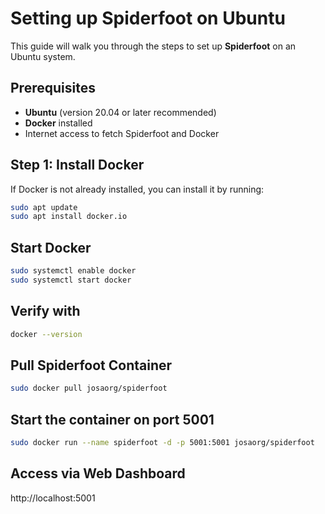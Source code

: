 # Setting up Spiderfoot on Ubuntu

This guide will walk you through the steps to set up **Spiderfoot** on an Ubuntu system.

## Prerequisites

- **Ubuntu** (version 20.04 or later recommended)
- **Docker** installed
- Internet access to fetch Spiderfoot and Docker

## Step 1: Install Docker

If Docker is not already installed, you can install it by running:

```bash
sudo apt update
sudo apt install docker.io
```

## Start Docker
```bash
sudo systemctl enable docker
sudo systemctl start docker
```

## Verify with
```bash
docker --version
```

## Pull Spiderfoot Container 
```bash
sudo docker pull josaorg/spiderfoot
```

## Start the container on port 5001
```bash
sudo docker run --name spiderfoot -d -p 5001:5001 josaorg/spiderfoot
```

## Access via Web Dashboard
http://localhost:5001
